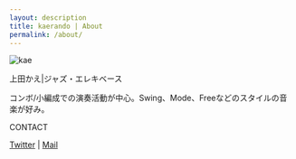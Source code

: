 ```yaml
---
layout: description
title: kaerando | About
permalink: /about/
---
```


![kae](https://pbs.twimg.com/media/FyhCimYacAUWSId?format=jpg&name=medium)

上田かえ|ジャズ・エレキベース

コンボ/小編成での演奏活動が中心。Swing、Mode、Freeなどのスタイルの音楽が好み。

CONTACT

[Twitter](https://twitter.com/kaerando)
|
[Mail](<mailto:fcccp@outlook.jp>)
